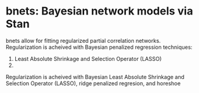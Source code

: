# bnets: Bayesian network models via Stan

bnets allow for fitting regularized partial correlation networks. Regularization is acheived with Bayesian penalized regression techniques:

1. Least Absolute Shrinkage and Selection Operator (LASSO)
2.


Regularization is acheived with Bayesian Least Absolute Shrinkage and Selection Operator (LASSO), ridge penalized regresion, and horeshoe 
